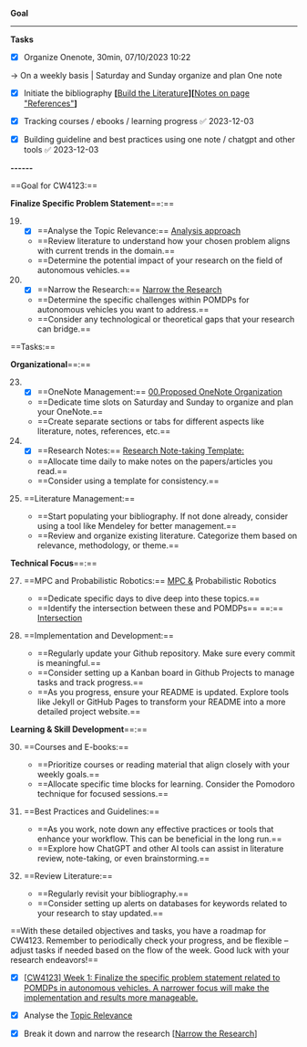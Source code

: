 **Goal**

-----------------------------------------------------------------------------------------------

  

**Tasks**

- [x] Organize Onenote, 30min, 07/10/2023 10:22

-> On a weekly basis | Saturday and Sunday organize and plan One note


- [x] Initiate the bibliography **[**[Build the Literature](Build%20the%20Literature.md)**][**[Notes on page "References"](Notes/10.Courses/03.Probability/References.md)**]**

- [x] Tracking courses / ebooks / learning progress ✅ 2023-12-03

- [x] Building guideline and best practices using one note / chatgpt and other tools ✅ 2023-12-03
  
  

**------**

==Goal for CW4123:==

**Finalize Specific Problem Statement**==:==

19. - [x] ==Analyse the Topic Relevance:== [Analysis approach](Analysis%20approach.md)
    
    - ==Review literature to understand how your chosen problem aligns with current trends in the domain.==
    - ==Determine the potential impact of your research on the field of autonomous vehicles.==
20. - [x] ==Narrow the Research:== [Narrow the Research](Narrow%20the%20Research.md)
    
    - ==Determine the specific challenges within POMDPs for autonomous vehicles you want to address.==
    - ==Consider any technological or theoretical gaps that your research can bridge.==

==Tasks:==

**Organizational**==:==

23. - [x] ==OneNote Management:== [00.Proposed OneNote Organization](00.Proposed%20OneNote%20Organization.md)
    
    - ==Dedicate time slots on Saturday and Sunday to organize and plan your OneNote.==
    - ==Create separate sections or tabs for different aspects like literature, notes, references, etc.==
24. - [x] ==Research Notes:== [Research Note-taking Template:](Research%20Note-taking%20Template.md)
    
    - ==Allocate time daily to make notes on the papers/articles you read.==
    - ==Consider using a template for consistency.==
25. ==Literature Management:==
    
    - ==Start populating your bibliography. If not done already, consider using a tool like Mendeley for better management.==
    - ==Review and organize existing literature. Categorize them based on relevance, methodology, or theme.==

**Technical Focus**==:==

27. ==MPC and Probabilistic Robotics:== [MPC &](MPC%20%20Probabilistic%20Robotics) Probabilistic Robotics
    
    - ==Dedicate specific days to dive deep into these topics.==
    - ==Identify the intersection between these and POMDPs== ==:== [Intersection](MPC%20%20Probabilistic%20Robotics)
28. ==Implementation and Development:==
    
    - ==Regularly update your Github repository. Make sure every commit is meaningful.==
    - ==Consider setting up a Kanban board in Github Projects to manage tasks and track progress.==
    - ==As you progress, ensure your README is updated. Explore tools like Jekyll or GitHub Pages to transform your README into a more detailed project website.==

**Learning & Skill Development**==:==

30. ==Courses and E-books:==
    
    - ==Prioritize courses or reading material that align closely with your weekly goals.==
    - ==Allocate specific time blocks for learning. Consider the Pomodoro technique for focused sessions.==
31. ==Best Practices and Guidelines:==
    
    - ==As you work, note down any effective practices or tools that enhance your workflow. This can be beneficial in the long run.==
    - ==Explore how ChatGPT and other AI tools can assist in literature review, note-taking, or even brainstorming.==
32. ==Review Literature:==
    
    - ==Regularly revisit your bibliography.==
    - ==Consider setting up alerts on databases for keywords related to your research to stay updated.==
  

==With these detailed objectives and tasks, you have a roadmap for CW4123. Remember to periodically check your progress, and be flexible – adjust tasks if needed based on the flow of the week. Good luck with your research endeavors!==

  
  
  

- [x] [[CW4123] Week 1: Finalize the specific problem statement related to POMDPs in autonomous vehicles. A narrower focus will make the implementation and results more manageable.](_Overall%20status.md)

- [x] Analyse the [Topic Relevance](Topic%20Relevance.md)

- [x] Break it down and narrow the research [[Narrow the Research](Narrow%20the%20Research.md)]

